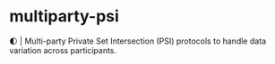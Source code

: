 # multiparty-psi
🌓  |  Multi-party Private Set Intersection (PSI) protocols to handle data variation across participants.
